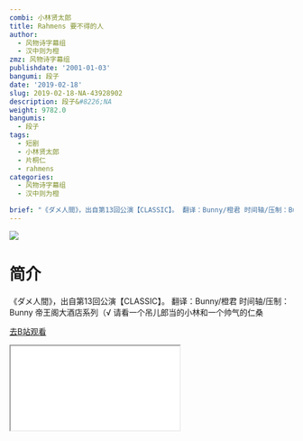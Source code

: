 ```yaml
---
combi: 小林贤太郎
title: Rahmens 要不得的人
author:
  - 风物诗字幕组
  - 汉中则为橙
zmz: 风物诗字幕组
publishdate: '2001-01-03'
bangumi: 段子
date: '2019-02-18'
slug: 2019-02-18-NA-43928902
description: 段子&#8226;NA
weight: 9782.0
bangumis:
  - 段子
tags:
  - 短剧
  - 小林贤太郎
  - 片桐仁
  - rahmens
categories:
  - 风物诗字幕组
  - 汉中则为橙

brief: "《ダメ人間》，出自第13回公演【CLASSIC】。 翻译：Bunny/橙君 时间轴/压制：Bunny 帝王阁大酒店系列（√ 请看一个吊儿郎当的小林和一个帅气的仁桑"
---
```

![](https://i.imgur.com/6F6FW7R.jpg)
# 简介  
《ダメ人間》，出自第13回公演【CLASSIC】。
翻译：Bunny/橙君 时间轴/压制：Bunny
帝王阁大酒店系列（√
请看一个吊儿郎当的小林和一个帅气的仁桑  

[去B站观看](https://www.bilibili.com/video/av43928902/)
<div class ="resp-container"><iframe class="testiframe" src="//player.bilibili.com/player.html?aid=43928902"", scrolling="no", allowfullscreen="true" > </iframe></div> 
